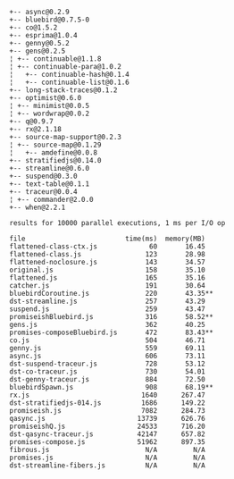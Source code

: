     +-- async@0.2.9
    +-- bluebird@0.7.5-0
    +-- co@1.5.2
    +-- esprima@1.0.4
    +-- genny@0.5.2
    +-- gens@0.2.5
    ¦ +-- continuable@1.1.8
    ¦ +-- continuable-para@1.0.2
    ¦   +-- continuable-hash@0.1.4
    ¦   +-- continuable-list@0.1.6
    +-- long-stack-traces@0.1.2
    +-- optimist@0.6.0
    ¦ +-- minimist@0.0.5
    ¦ +-- wordwrap@0.0.2
    +-- q@0.9.7
    +-- rx@2.1.18
    +-- source-map-support@0.2.3
    ¦ +-- source-map@0.1.29
    ¦   +-- amdefine@0.0.8
    +-- stratifiedjs@0.14.0
    +-- streamline@0.6.0
    +-- suspend@0.3.0
    +-- text-table@0.1.1
    +-- traceur@0.0.4
    ¦ +-- commander@2.0.0
    +-- when@2.2.1

    results for 10000 parallel executions, 1 ms per I/O op

    file                         time(ms)  memory(MB)
    flattened-class-ctx.js             60       16.45
    flattened-class.js                123       28.98
    flattened-noclosure.js            143       34.57
    original.js                       158       35.10
    flattened.js                      165       35.16
    catcher.js                        191       30.64
    bluebirdCoroutine.js              220       43.35**
    dst-streamline.js                 257       43.29
    suspend.js                        259       43.47
    promiseishBluebird.js             316       58.52**
    gens.js                           362       40.25
    promises-composeBluebird.js       472       83.43**
    co.js                             504       46.71
    genny.js                          559       69.11
    async.js                          606       73.11
    dst-suspend-traceur.js            728       53.12
    dst-co-traceur.js                 730       54.01
    dst-genny-traceur.js              884       72.50
    bluebirdSpawn.js                  908       68.19**
    rx.js                            1640      267.47
    dst-stratifiedjs-014.js          1686      149.22
    promiseish.js                    7082      284.73
    qasync.js                       13739      626.76
    promiseishQ.js                  24533      716.20
    dst-qasync-traceur.js           42147      657.82
    promises-compose.js             51962      897.35
    fibrous.js                        N/A         N/A
    promises.js                       N/A         N/A
    dst-streamline-fibers.js          N/A         N/A
